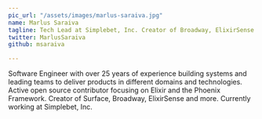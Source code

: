 ```yaml
---
pic_url: "/assets/images/marlus-saraiva.jpg"
name: Marlus Saraiva
tagline: Tech Lead at Simplebet, Inc. Creator of Broadway, ElixirSense and Surface.
twitter: MarlusSaraiva
github: msaraiva

---
```

Software Engineer with over 25 years of experience building systems and leading teams to deliver products in different domains and technologies. Active open source contributor focusing on Elixir and the Phoenix Framework. Creator of Surface, Broadway, ElixirSense and more. Currently working at Simplebet, Inc.
